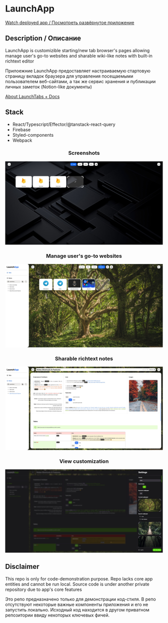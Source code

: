 # LaunchApp

[Watch deployed app / Посмотреть развёрнутое приложение ](https://launchtab-81b06.web.app/?auth=demo)

## Description / Описание

LaunchApp is customizible starting/new tab browser's pages allowing manage user's go-to websites and sharable wiki-like notes with built-in richtext editor

Прилоежние LaunchApp предоставляет настраиваемую стартовую страницу вкладок браузера для управления посещаемыми пользователем веб-сайтами, а так же сервис хранения и публикации личных заметок (Notion-like документы)

[About LaunchTabs + Docs](https://launchtab-81b06.web.app/notes/jtG8WhhR5KHtpBxqtUs5)

## Stack

- React/Typescript/Effector/@tanstack-react-query
- Firebase
- Styled-components
- Webpack

<div align="center">
  <h3>Screenshots</h3> 
  <img src="/screens/image1.jpg">
  <h3>Manage user's go-to websites</h3>
  <img src="/screens/image2.jpg">
  <h3>Sharable richtext notes</h3>
  <img src="/screens/image3.jpg">
  <h3>View customization</h3>
  <img src="/screens/image4.jpg">
</div>

## Disclaimer

This repo is only for code-demonstration purpose. Repo lacks core app entities and cannot be run local.
Source code is under another private repository due to app's core features

Это репо предназначено только для демонстрации код-стиля. В репо отсутствуют некоторые важные компоненты приложения и его не запустить локально.
Исходный код находится в другом приватном репозитории ввиду некоторых ключевых фичей.


